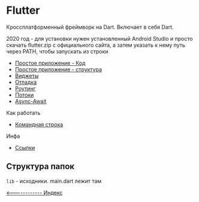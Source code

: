 # Flutter

Кроссплатформенный фреймворк на Dart. Включает в себя Dart.

2020 год - для установки нужен установленный Android Studio и просто скачать flutter.zip с официального сайта, а затем указать к нему путь через PATH, чтобы запускать из строки

- [Простое приложение - Код](app-basic.md)
- [Простое приложение - структура](app-basic-structure.md)
- [Виджеты](widgets.md)
- [Отладка](debug.md)
- [Роутинг](routes.md)
- [Потоки](threads.md)
- [Async-Await](async.md)

Как работать
- [Командная строка](cli.md)

Инфа
- [Ссылки](links.md)

## Структура папок
`lib` - исходники. main.dart лежит там

[<------------ Индекс ](../README.md)